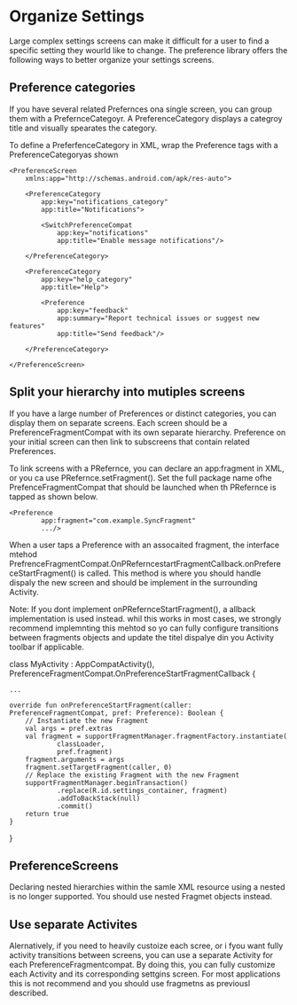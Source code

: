 # Organize Settings
Large complex settings screens can make it difficult for a user to find a specific setting they wourld like to change. The preference library offers the following ways to better organize your settings screens. 

## Preference categories
If you have several related Prefernces ona single screen, you can group them with a PrefernceCategoyr. A PreferenceCategory displays a categroy title and visually spearates the category. 

To define a PreferfenceCategory in XML, wrap the Preference tags with a PreferenceCategoryas shown

```
<PreferenceScreen
    xmlns:app="http://schemas.android.com/apk/res-auto">

    <PreferenceCategory
        app:key="notifications_category"
        app:title="Notifications">

        <SwitchPreferenceCompat
            app:key="notifications"
            app:title="Enable message notifications"/>

    </PreferenceCategory>

    <PreferenceCategory
        app:key="help_category"
        app:title="Help">

        <Preference
            app:key="feedback"
            app:summary="Report technical issues or suggest new features"
            app:title="Send feedback"/>

    </PreferenceCategory>

</PreferenceScreen>
```

## Split your hierarchy into mutiples screens
If you have a large number of Preferences or distinct categories, you can display them on  separate screens. Each screen should be a PreferenceFragmentCompat with its own separate hierarchy. Preference on your initial screen can then link to subscreens that contain related Preferences. 

To link screens with a PRefernce, you can declare an app:fragment in XML, or you ca use PRefernce.setFragment(). Set the full package name ofhe PrefenceFragmentCompat that should be launched when th PRefernce is tapped as shown below. 
```
<Preference
        app:fragment="com.example.SyncFragment"
        .../>
```

When a user taps a Preference with an assocaited fragment, the interface mtehod PrefrenceFragmentCompat.OnPReferncestartFragmentCallback.onPrefere ceStartFragment() is called. This method is where you should handle dispaly the new screen and should be implement in the surrounding Activity. 

Note: If you dont implement onPRefernceStartFragment(), a allback implementation is used instead. whil this works in most cases, we strongly recommend implemnting this mehtod so yo can fully configure transitions between fragments objects and update the titel dispalye din you Activity toolbar if applicable. 

class MyActivity : AppCompatActivity(),
    PreferenceFragmentCompat.OnPreferenceStartFragmentCallback {

    ...

    override fun onPreferenceStartFragment(caller: PreferenceFragmentCompat, pref: Preference): Boolean {
        // Instantiate the new Fragment
        val args = pref.extras
        val fragment = supportFragmentManager.fragmentFactory.instantiate(
                classLoader,
                pref.fragment)
        fragment.arguments = args
        fragment.setTargetFragment(caller, 0)
        // Replace the existing Fragment with the new Fragment
        supportFragmentManager.beginTransaction()
                .replace(R.id.settings_container, fragment)
                .addToBackStack(null)
                .commit()
        return true
    }
}

## PreferenceScreens
Declaring nested hierarchies within the samle XML resource using a nested <PrefernceScreen> is no longer supported. You should use nested Fragmet objects instead. 

## Use separate Activites
Alernatively, if you need to heavily custoize each scree, or i fyou want fully activity transitions between screens, you can use a separate Activity for each PreferenceFragmentcompat. By doing this, you can fully customize each Activity and its corresponding settgins screen. For most applications this  is not recommend and you should use fragmetns as previousl described. 
